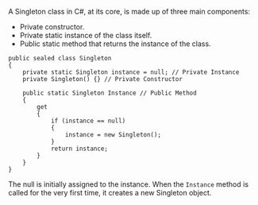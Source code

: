 A Singleton class in C#, at its core, is made up of three main components:
- Private constructor.
- Private static instance of the class itself.
- Public static method that returns the instance of the class.

```
public sealed class Singleton  
{  
	private static Singleton instance = null; // Private Instance  
	private Singleton() {} // Private Constructor  
  
	public static Singleton Instance // Public Method  
	{  
		get
		{  
			if (instance == null)  
			{  
				instance = new Singleton();  
			}  
			return instance;  
		}  
	}  
}
```

The null is initially assigned to the instance. When the `Instance` method is called for the very first time, it creates a new Singleton object.